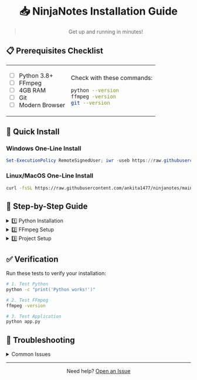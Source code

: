 <div align="center">

# 📥 NinjaNotes Installation Guide

> Get up and running in minutes!

</div>

## 📋 Prerequisites Checklist

<table>
<tr>
<td>

- [ ] Python 3.8+
- [ ] FFmpeg
- [ ] 4GB RAM
- [ ] Git
- [ ] Modern Browser

</td>
<td>

Check with these commands:
```bash
python --version
ffmpeg -version
git --version
```

</td>
</tr>
</table>

## 🚀 Quick Install

### Windows One-Line Install
```powershell
Set-ExecutionPolicy RemoteSignedUser; iwr -useb https://raw.githubusercontent.com/ankita1477/ninjanotes/main/install.ps1 | iex
```

### Linux/MacOS One-Line Install
```bash
curl -fsSL https://raw.githubusercontent.com/ankita1477/ninjanotes/main/install.sh | bash
```

## 📖 Step-by-Step Guide

<details>
<summary>1️⃣ Python Installation</summary>

Download Python 3.8+ from [python.org](https://python.org)
```bash
# Verify installation
python --version
pip --version
```
</details>

<details>
<summary>2️⃣ FFmpeg Setup</summary>

#### 🪟 Windows
1. Download from [ffmpeg.org](https://ffmpeg.org/download.html)
2. Extract to `C:\ffmpeg-7.1-essentials_build`
3. Add to PATH

#### 🐧 Linux
```bash
sudo apt update && sudo apt install ffmpeg -y
```

#### 🍎 MacOS
```bash
brew install ffmpeg
```
</details>

<details>
<summary>3️⃣ Project Setup</summary>

```bash
# Clone & Setup
git clone https://github.com/ankita1477/ninjanotes.git
cd ninjanotes

# Virtual Environment
python -m venv venv
source venv/bin/activate  # or `venv\Scripts\activate` on Windows

# Dependencies
pip install -r requirements.txt

# Create Directories
mkdir uploads
```
</details>

## ✅ Verification

Run these tests to verify your installation:

```bash
# 1. Test Python
python -c "print('Python works!')"

# 2. Test FFmpeg
ffmpeg -version

# 3. Test Application
python app.py
```

## 🔧 Troubleshooting

<details>
<summary>Common Issues</summary>

| Error | Solution |
|-------|----------|
| `Python not found` | Add Python to PATH |
| `FFmpeg missing` | Check FFmpeg installation |
| `Port 5000 in use` | Change port in app.py |

</details>

<div align="center">

---

Need help? [Open an Issue](https://github.com/ankita1477/ninjanotes/issues)

</div>
